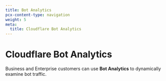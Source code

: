 ```yaml
---
title: Bot Analytics
pcx-content-type: navigation
weight: 5
meta:
  title: Cloudflare Bot Analytics
---
```


# Cloudflare Bot Analytics

Business and Enterprise customers can use **Bot Analytics** to dynamically examine bot traffic.

<DirectoryListing path="/bot-analytics"/>
